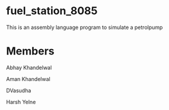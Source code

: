 # fuel_station_8085
This is an assembly language program to simulate a petrolpump
# Members
Abhay Khandelwal

Aman Khandelwal

DVasudha

Harsh Yelne
